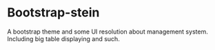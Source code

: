 # Bootstrap-stein
A bootstrap theme and some UI resolution about management system. Including big table displaying and such.
